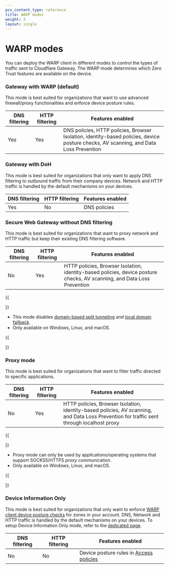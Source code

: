 ```yaml
---
pcx_content_type: reference
title: WARP modes
weight: 2
layout: single
---
```


# WARP modes

You can deploy the WARP client in different modes to control the types of traffic sent to Cloudflare Gateway. The WARP mode determines which Zero Trust features are available on the device.

### Gateway with WARP (default)

This mode is best suited for organizations that want to use advanced firewall/proxy functionalities and enforce device posture rules.

| DNS filtering | HTTP filtering | Features enabled |
| ------------- | -------------- | ---------------- |
| Yes | Yes | DNS policies, HTTP policies, Browser Isolation, identity-based policies, device posture checks, AV scanning, and Data Loss Prevention |

### Gateway with DoH

This mode is best suited for organizations that only want to apply DNS filtering to outbound traffic from their company devices. Network and HTTP traffic is handled by the default mechanisms on your devices.

| DNS filtering | HTTP filtering | Features enabled |
| ------------- | -------------- | ---------------- |
| Yes | No | DNS policies |

### Secure Web Gateway without DNS filtering

This mode is best suited for organizations that want to proxy network and HTTP traffic but keep their existing DNS filtering software.

| DNS filtering | HTTP filtering | Features enabled |
| ------------- | -------------- | ---------------- |
| No | Yes | HTTP policies, Browser Isolation, identity-based policies, device posture checks, AV scanning, and Data Loss Prevention |

{{<Aside type="note">}}

- This mode disables [domain-based split tunneling](/cloudflare-one/connections/connect-devices/warp/configure-warp/route-traffic/split-tunnels/#domain-based-split-tunnels) and [local domain fallback](/cloudflare-one/connections/connect-devices/warp/configure-warp/route-traffic/local-domains/).
- Only available on Windows, Linux, and macOS.

{{</Aside>}}

### Proxy mode

This mode is best suited for organizations that want to filter traffic directed to specific applications.

| DNS filtering | HTTP filtering | Features enabled |
| ------------- | -------------- | ---------------- |
| No | Yes | HTTP policies, Browser Isolation, identity-based policies, AV scanning, and Data Loss Prevention for traffic sent through localhost proxy|

{{<Aside type="note">}}

- Proxy mode can only be used by applications/operating systems that support SOCKS5/HTTPS proxy communication.
- Only available on Windows, Linux, and macOS.

{{</Aside>}}

### Device Information Only

This mode is best suited for organizations that only want to enforce [WARP client device posture checks](/cloudflare-one/identity/devices/warp-client-checks/) for zones in your account. DNS, Network and HTTP traffic is handled by the default mechanisms on your devices. To setup Device Information Only mode, refer to the [dedicated page](/cloudflare-one/connections/connect-devices/warp/configure-warp/warp-modes/device-information-only/).

| DNS filtering | HTTP filtering | Features enabled |
| ------------- | -------------- | ---------------- |
| No | No | Device posture rules in [Access policies](/cloudflare-one/policies/access/)|
